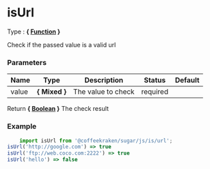 # isUrl

<!-- @namespace: sugar.js.is.isUrl -->

Type : **{ [Function](https://developer.mozilla.org/fr/docs/Web/JavaScript/Reference/Objets_globaux/Function) }**


Check if the passed value is a valid url



### Parameters
Name  |  Type  |  Description  |  Status  |  Default
------------  |  ------------  |  ------------  |  ------------  |  ------------
value  |  **{ Mixed }**  |  The value to check  |  required  |

Return **{ [Boolean](https://developer.mozilla.org/fr/docs/Web/JavaScript/Reference/Objets_globaux/Boolean) }** The check result

### Example
```js
	import isUrl from '@coffeekraken/sugar/js/is/url';
isUrl('http://google.com') => true
isUrl('ftp://web.coco.com:2222') => true
isUrl('hello') => false
```